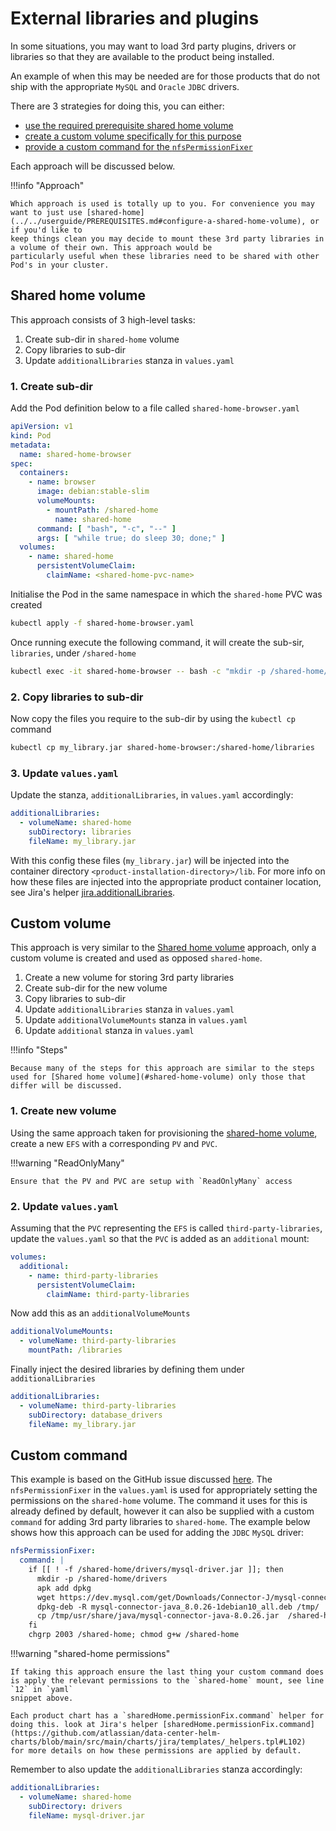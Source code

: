 # External libraries and plugins
In some situations, you may want to load 3rd party plugins, drivers or libraries so that they are available to the product 
being installed.

An example of when this may be needed are for those products that do not ship with the appropriate `MySQL` and `Oracle` 
`JDBC` drivers.

There are 3 strategies for doing this, you can either:

*  [use the required prerequisite shared home volume](#shared-home-volume) 
*  [create a custom volume specifically for this purpose](#custom-volume) 
*  [provide a custom command for the `nfsPermissionFixer`](#custom-command)

Each approach will be discussed below.

!!!info "Approach"

    Which approach is used is totally up to you. For convenience you may want to just use [shared-home](../../userguide/PREREQUISITES.md#configure-a-shared-home-volume), or if you'd like to 
    keep things clean you may decide to mount these 3rd party libraries in a volume of their own. This approach would be 
    particularly useful when these libraries need to be shared with other Pod's in your cluster.

## Shared home volume
This approach consists of 3 high-level tasks:

1. Create sub-dir in `shared-home` volume
2. Copy libraries to sub-dir
3. Update `additionalLibraries` stanza in `values.yaml`

### 1. Create sub-dir
Add the Pod definition below to a file called `shared-home-browser.yaml` 

```yaml
apiVersion: v1
kind: Pod
metadata:
  name: shared-home-browser
spec:
  containers:
    - name: browser
      image: debian:stable-slim
      volumeMounts:
        - mountPath: /shared-home
          name: shared-home
      command: [ "bash", "-c", "--" ]
      args: [ "while true; do sleep 30; done;" ]
  volumes:
    - name: shared-home
      persistentVolumeClaim:
        claimName: <shared-home-pvc-name>
```
Initialise the Pod in the same namespace in which the `shared-home` PVC was created
```bash
kubectl apply -f shared-home-browser.yaml
```
Once running execute the following command, it will create the sub-sir, `libraries`, under `/shared-home`
```bash
kubectl exec -it shared-home-browser -- bash -c "mkdir -p /shared-home/libraries"
```

### 2. Copy libraries to sub-dir
Now copy the files you require to the sub-dir by using the `kubectl cp` command
```bash
kubectl cp my_library.jar shared-home-browser:/shared-home/libraries
```

### 3. Update `values.yaml`
Update the stanza, `additionalLibraries`, in `values.yaml` accordingly:
```yaml
additionalLibraries:
  - volumeName: shared-home
    subDirectory: libraries
    fileName: my_library.jar
```
With this config these files (`my_library.jar`) will be injected into the container directory `<product-installation-directory>/lib`. For more info on how these files are injected into the appropriate product container location, see Jira's helper [jira.additionalLibraries](https://github.com/atlassian/data-center-helm-charts/blob/main/src/main/charts/jira/templates/_helpers.tpl#L180).  

## Custom volume
This approach is very similar to the [Shared home volume](#shared-home-volume) approach, only a custom volume is created and used as opposed `shared-home`. 

1. Create a new volume for storing 3rd party libraries
2. Create sub-dir for the new volume
3. Copy libraries to sub-dir
4. Update `additionalLibraries` stanza in `values.yaml`
5. Update `additionalVolumeMounts` stanza in `values.yaml`
6. Update `additional` stanza in `values.yaml`

!!!info "Steps"

    Because many of the steps for this approach are similar to the steps used for [Shared home volume](#shared-home-volume) only those that differ will be discussed.

### 1. Create new volume
Using the same approach taken for provisioning the [shared-home volume](../storage/aws/SHARED_STORAGE.md), create a new `EFS` with a corresponding `PV` and `PVC`.

!!!warning "ReadOnlyMany"

    Ensure that the PV and PVC are setup with `ReadOnlyMany` access

### 2. Update `values.yaml`
Assuming that the `PVC` representing the `EFS` is called `third-party-libraries`, update the `values.yaml` so that the `PVC` is added as an `additional` mount:
```yaml
volumes:
  additional:
    - name: third-party-libraries
      persistentVolumeClaim:
        claimName: third-party-libraries
```
Now add this as an `additionalVolumeMounts`
```yaml
additionalVolumeMounts:
  - volumeName: third-party-libraries
    mountPath: /libraries
```
Finally inject the desired libraries by defining them under `additionalLibraries`
```yaml
additionalLibraries:
  - volumeName: third-party-libraries
    subDirectory: database_drivers
    fileName: my_library.jar
```

## Custom command
This example is based on the GitHub issue discussed [here](https://github.com/atlassian/data-center-helm-charts/issues/239). The `nfsPermissionFixer` in the `values.yaml` is used for appropriately setting the permissions on the `shared-home` volume. The command it uses for this is already defined by default, however
it can also be supplied with a custom `command` for adding 3rd party libraries to `shared-home`. The example below shows how this approach can be used for adding the `JDBC` `MySQL` driver:

```yaml linenums="1"
nfsPermissionFixer:
  command: |
    if [[ ! -f /shared-home/drivers/mysql-driver.jar ]]; then
      mkdir -p /shared-home/drivers
      apk add dpkg
      wget https://dev.mysql.com/get/Downloads/Connector-J/mysql-connector-java_8.0.26-1debian10_all.deb
      dpkg-deb -R mysql-connector-java_8.0.26-1debian10_all.deb /tmp/
      cp /tmp/usr/share/java/mysql-connector-java-8.0.26.jar  /shared-home/drivers/mysql-driver.jar
    fi
    chgrp 2003 /shared-home; chmod g+w /shared-home
```
!!!warning "shared-home permissions"

    If taking this approach ensure the last thing your custom command does is apply the relevant permissions to the `shared-home` mount, see line `12` in `yaml` 
    snippet above. 

    Each product chart has a `sharedHome.permissionFix.command` helper for doing this. look at Jira's helper [sharedHome.permissionFix.command](https://github.com/atlassian/data-center-helm-charts/blob/main/src/main/charts/jira/templates/_helpers.tpl#L102) 
    for more details on how these permissions are applied by default.

Remember to also update the `additionalLibraries` stanza accordingly:
```yaml
additionalLibraries: 
  - volumeName: shared-home
    subDirectory: drivers
    fileName: mysql-driver.jar
```